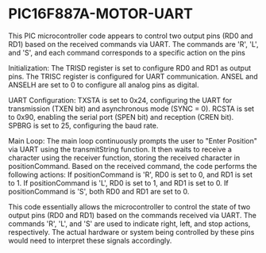 # PIC16F887A-MOTOR-UART

This PIC microcontroller code appears to control two output pins (RD0 and RD1) based on the received commands via UART. 
The commands are 'R', 'L', and 'S', and each command corresponds to a specific action on the pins

Initialization:
The TRISD register is set to configure RD0 and RD1 as output pins.
The TRISC register is configured for UART communication.
ANSEL and ANSELH are set to 0 to configure all analog pins as digital.

UART Configuration:
TXSTA is set to 0x24, configuring the UART for transmission (TXEN bit) and asynchronous mode (SYNC = 0).
RCSTA is set to 0x90, enabling the serial port (SPEN bit) and reception (CREN bit).
SPBRG is set to 25, configuring the baud rate.

Main Loop:
The main loop continuously prompts the user to "Enter Position" via UART using the transmitString function.
It then waits to receive a character using the receiver function, storing the received character in positionCommand.
Based on the received command, the code performs the following actions:
If positionCommand is 'R', RD0 is set to 0, and RD1 is set to 1.
If positionCommand is 'L', RD0 is set to 1, and RD1 is set to 0.
If positionCommand is 'S', both RD0 and RD1 are set to 0.


This code essentially allows the microcontroller to control the state of two output pins (RD0 and RD1) based on the commands received via UART.
The commands 'R', 'L', and 'S' are used to indicate right, left, and stop actions, respectively. 
The actual hardware or system being controlled by these pins would need to interpret these signals accordingly.
